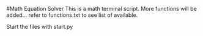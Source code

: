 #Math Equation Solver
This is a math terminal script. More functions will be added... refer to functions.txt to see list of available.

Start the files with start.py 
